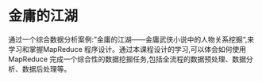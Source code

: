 # 金庸的江湖

通过一个综合数据分析案例:”金庸的江湖——金庸武侠小说中的人物关系挖掘“,来学习和掌握MapReduce 程序设计。通过本课程设计的学习,可以体会如何使用 MapReduce 完成一个综合性的数据挖掘任务,包括全流程的数据预处理、数据分析、数据后处理等。